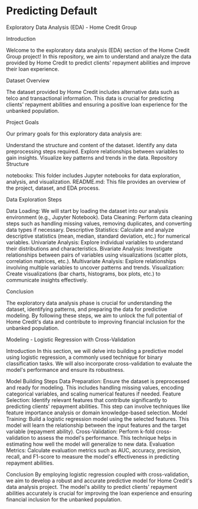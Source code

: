 # Predicting Default

Exploratory Data Analysis (EDA) - Home Credit Group

Introduction

Welcome to the exploratory data analysis (EDA) section of the Home Credit Group project! In this repository, we aim to understand and analyze the data provided by Home Credit to predict clients' repayment abilities and improve their loan experience.

Dataset Overview

The dataset provided by Home Credit includes alternative data such as telco and transactional information. This data is crucial for predicting clients' repayment abilities and ensuring a positive loan experience for the unbanked population.

Project Goals

Our primary goals for this exploratory data analysis are:

Understand the structure and content of the dataset.
Identify any data preprocessing steps required.
Explore relationships between variables to gain insights.
Visualize key patterns and trends in the data.
Repository Structure

notebooks: This folder includes Jupyter notebooks for data exploration, analysis, and visualization.
README.md: This file provides an overview of the project, dataset, and EDA process.

Data Exploration Steps

Data Loading: We will start by loading the dataset into our analysis environment (e.g., Jupyter Notebook).
Data Cleaning: Perform data cleaning steps such as handling missing values, removing duplicates, and converting data types if necessary.
Descriptive Statistics: Calculate and analyze descriptive statistics (mean, median, standard deviation, etc.) for numerical variables.
Univariate Analysis: Explore individual variables to understand their distributions and characteristics.
Bivariate Analysis: Investigate relationships between pairs of variables using visualizations (scatter plots, correlation matrices, etc.).
Multivariate Analysis: Explore relationships involving multiple variables to uncover patterns and trends.
Visualization: Create visualizations (bar charts, histograms, box plots, etc.) to communicate insights effectively.

Conclusion

The exploratory data analysis phase is crucial for understanding the dataset, identifying patterns, and preparing the data for predictive modeling. By following these steps, we aim to unlock the full potential of Home Credit's data and contribute to improving financial inclusion for the unbanked population.

Modeling - Logistic Regression with Cross-Validation

Introduction
In this section, we will delve into building a predictive model using logistic regression, a commonly used technique for binary classification tasks. We will also incorporate cross-validation to evaluate the model's performance and ensure its robustness.

Model Building Steps
Data Preparation: Ensure the dataset is preprocessed and ready for modeling. This includes handling missing values, encoding categorical variables, and scaling numerical features if needed.
Feature Selection: Identify relevant features that contribute significantly to predicting clients' repayment abilities. This step can involve techniques like feature importance analysis or domain knowledge-based selection.
Model Training: Build a logistic regression model using the selected features. This model will learn the relationship between the input features and the target variable (repayment ability).
Cross-Validation: Perform k-fold cross-validation to assess the model's performance. This technique helps in estimating how well the model will generalize to new data.
Evaluation Metrics: Calculate evaluation metrics such as AUC, accuracy, precision, recall, and F1-score to measure the model's effectiveness in predicting repayment abilities.

Conclusion
By employing logistic regression coupled with cross-validation, we aim to develop a robust and accurate predictive model for Home Credit's data analysis project. The model's ability to predict clients' repayment abilities accurately is crucial for improving the loan experience and ensuring financial inclusion for the unbanked population.
